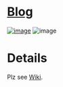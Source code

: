 # [Blog](https://mgmcn-blog.vercel.app/)
[![image](https://img.shields.io/github/deployments/MGMCN/Blog/Production?label=vercel&logo=vercel&style=for-the-badge)](https://github.com/MGMCN/Blog/deployments)
![image](https://img.shields.io/github/last-commit/MGMCN/Blog?color=red&logo=github&style=for-the-badge)
# Details
Plz see [Wiki](https://github.com/MGMCN/Blog/wiki).